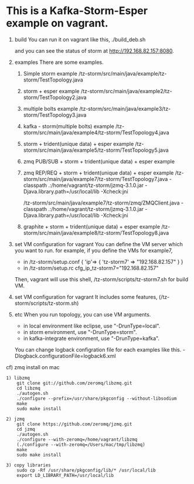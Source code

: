 This is a Kafka-Storm-Esper example on vagrant.
=====================================

1. build
	You can run it on vagrant like this,
	./build_deb.sh
	
	and you can see the status of storm at http://192.168.82.157:8080.

2. examples
	There are some examples.
	
	1) Simple storm example
		/tz-storm/src/main/java/example/tz-storm/TestTopology.java
	
	2) storm + esper example
		/tz-storm/src/main/java/example2/tz-storm/TestTopology2.java
	
	3) multiple bolts example
		/tz-storm/src/main/java/example3/tz-storm/TestTopology3.java
	
	4) kafka - storm(multiple bolts) example
		/tz-storm/src/main/java/example4/tz-storm/TestTopology4.java
	
	5) storm + trident(unique data) + esper example
		/tz-storm/src/main/java/example5/tz-storm/TestTopology5.java
	
	6) zmq PUB/SUB + storm + trident(unique data) + esper example
	
	7) zmq REP/REQ + storm + trident(unique data) + esper example
		/tz-storm/src/main/java/example7/tz-storm/TestTopology7.java
		-classpath .:/home/vagrant/tz-storm/jzmq-3.1.0.jar -Djava.library.path=/usr/local/lib -Xcheck:jni
		
		/tz-storm/src/main/java/example7/tz-storm/zmq/ZMQClient.java
		-classpath .:/home/vagrant/tz-storm/jzmq-3.1.0.jar -Djava.library.path=/usr/local/lib -Xcheck:jni

	8) graphite + storm + trident(unique data) + esper example
		/tz-storm/src/main/java/example8/tz-storm/TestTopology8.java
	
3. set VM configuration for vagrant
	You can define the VM server which you want to run.
	for example, if you define the VMs for example7,
	- in /tz-storm/setup.conf 
	{
	  'ip'=> {
	    'tz-storm7' => "192.168.82.157"
	  }
	}
	- in /tz-storm/setup.rc
	cfg_ip_tz-storm7="192.168.82.157"
	
	Then, vagrant will use this shell, /tz-storm/scripts/tz-storm7.sh for build VM. 

4. set VM configuration for vagrant
	It includes some features, (/tz-storm/scripts/tz-storm.sh)

5. etc 
	When you run topology, you can use VM arguments.
	
	- in local environment like eclipse, use "-DrunType=local".
	- in storm environment, use "-DrunType=storm".
	- in kafka-integrate environment, use "-DrunType=kafka".
	
	You can change logback configration file for each examples like this.
	-Dlogback.configurationFile=logback6.xml

cf) zmq install on mac

	1) libzmq
		git clone git://github.com/zeromq/libzmq.git
		cd libzmq
		./autogen.sh
		./configure --prefix=/usr/share/pkgconfig --without-libsodium
		make
		sudo make install
	
	2) jzmq
		git clone https://github.com/zeromq/jzmq.git
		cd jzmq
		./autogen.sh
		./configure --with-zeromq=/home/vagrant/libzmq
		(./configure --with-zeromq=/Users/mac/tmp/libzmq)
		make
		sudo make install
	
	3) copy libraries
		sudo cp -Rf /usr/share/pkgconfig/lib/* /usr/local/lib
		export LD_LIBRARY_PATH=/usr/local/lib



